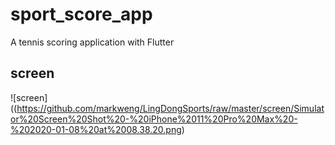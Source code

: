 # sport_score_app

A tennis scoring application with Flutter

## screen

![screen]((https://github.com/markweng/LingDongSports/raw/master/screen/Simulator%20Screen%20Shot%20-%20iPhone%2011%20Pro%20Max%20-%202020-01-08%20at%2008.38.20.png)


